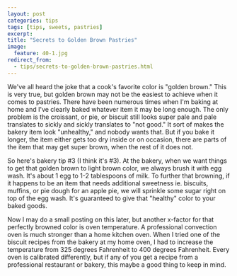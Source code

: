```yaml
---
layout: post
categories: tips
tags: [tips, sweets, pastries]
excerpt: 
title: "Secrets to Golden Brown Pastries"
image:
  feature: 40-1.jpg
redirect_from: 
  - tips/secrets-to-golden-brown-pastries.html
---
```


We've all heard the joke that a cook's favorite color is "golden brown."  This is very true, but golden brown may not be the easiest to achieve when it comes to pastries. There have been numerous times when I'm baking at home and I've clearly baked whatever item it may be long enough.  The only problem is the croissant, or pie, or biscuit still looks super pale and pale translates to sickly and sickly translates to "not good."  It sort of makes the bakery item look "unhealthy," and nobody wants that.  But if you bake it longer, the item either gets too dry inside or on occasion, there are parts of the item that may get super brown, when the rest of it does not.   

So here's bakery tip #3 (I think it's #3).  At the bakery, when we want things to get that golden brown to light brown color, we always brush it with egg wash.  It's about 1 egg to 1-2 tablespoons of milk.  To further that browning, if it happens to be an item that needs additional sweetness ie. biscuits, muffins, or pie dough for an apple pie, we will sprinkle some sugar right on top of the egg wash. It's guaranteed to give that "healthy" color to your baked goods.  

Now I may do a small posting on this later, but another x-factor for that perfectly browned color is oven temperature.  A professional convection oven is much stronger than a home kitchen oven.  When I tried one of the biscuit recipes from the bakery at my home oven, I had to increase the temperature from 325 degrees Fahrenheit to 400 degrees Fahrenheit.  Every oven is calibrated differently, but if any of you get a recipe from a professional restaurant or bakery, this maybe a good thing to keep in mind.